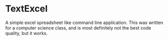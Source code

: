 # TextExcel
A simple excel spreadsheet like command line application. This was written for a computer science class, and is most definitely not the best code quality, but it works.
